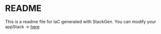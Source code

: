 # README
This is a readme file for IaC generated with StackGen.
You can modify your appStack -> [here](http://main.dev.stackgen.com/appstacks/4f4a366d-111f-4b5c-8f48-bbe04513c417)
